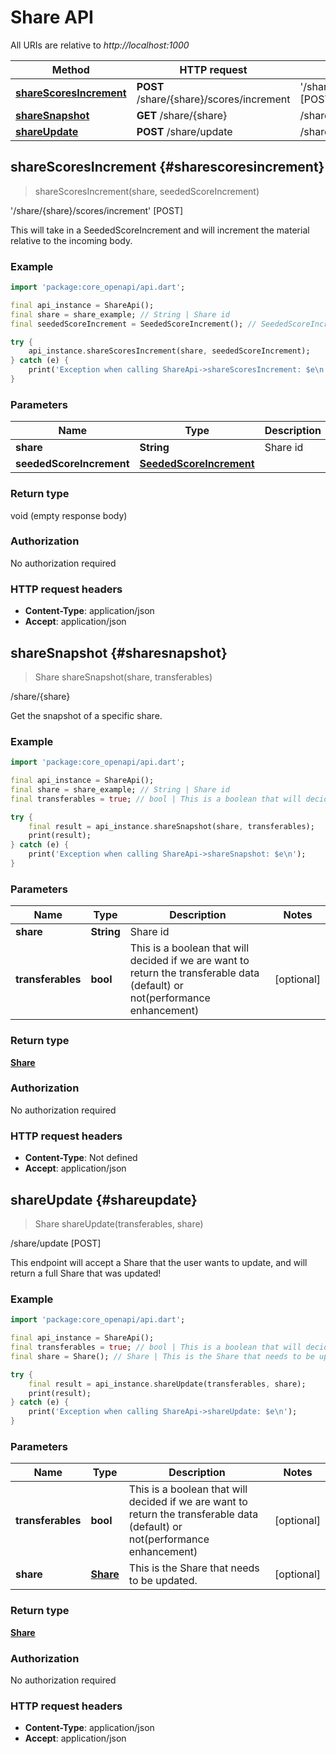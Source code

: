 # Share API

All URIs are relative to *http://localhost:1000*

Method | HTTP request | Description
------------- | ------------- | -------------
[**shareScoresIncrement**](ShareApi#sharescoresincrement) | **POST** /share/\{share\}/scores/increment | '/share/\{share\}/scores/increment' [POST]
[**shareSnapshot**](ShareApi#sharesnapshot) | **GET** /share/\{share\} | /share/\{share\}
[**shareUpdate**](ShareApi#shareupdate) | **POST** /share/update | /share/update [POST]


## **shareScoresIncrement** {#sharescoresincrement}
> shareScoresIncrement(share, seededScoreIncrement)

'/share/\{share\}/scores/increment' [POST]

This will take in a SeededScoreIncrement and will increment the material relative to the incoming body.

### Example
```dart
import 'package:core_openapi/api.dart';

final api_instance = ShareApi();
final share = share_example; // String | Share id
final seededScoreIncrement = SeededScoreIncrement(); // SeededScoreIncrement | 

try {
    api_instance.shareScoresIncrement(share, seededScoreIncrement);
} catch (e) {
    print('Exception when calling ShareApi->shareScoresIncrement: $e\n');
}
```

### Parameters

Name | Type | Description  | Notes
------------- | ------------- | ------------- | -------------
 **share** | **String**| Share id | 
 **seededScoreIncrement** | [**SeededScoreIncrement**](../models/SeededScoreIncrement)|  | [optional] 

### Return type

void (empty response body)

### Authorization

No authorization required

### HTTP request headers

 - **Content-Type**: application/json
 - **Accept**: application/json



## **shareSnapshot** {#sharesnapshot}
> Share shareSnapshot(share, transferables)

/share/\{share\}

Get the snapshot of a specific share.

### Example
```dart
import 'package:core_openapi/api.dart';

final api_instance = ShareApi();
final share = share_example; // String | Share id
final transferables = true; // bool | This is a boolean that will decided if we are want to return the transferable data (default) or not(performance enhancement)

try {
    final result = api_instance.shareSnapshot(share, transferables);
    print(result);
} catch (e) {
    print('Exception when calling ShareApi->shareSnapshot: $e\n');
}
```

### Parameters

Name | Type | Description  | Notes
------------- | ------------- | ------------- | -------------
 **share** | **String**| Share id | 
 **transferables** | **bool**| This is a boolean that will decided if we are want to return the transferable data (default) or not(performance enhancement) | [optional] 

### Return type

[**Share**](../models/Share)

### Authorization

No authorization required

### HTTP request headers

 - **Content-Type**: Not defined
 - **Accept**: application/json



## **shareUpdate** {#shareupdate}
> Share shareUpdate(transferables, share)

/share/update [POST]

This endpoint will accept a Share that the user wants to update, and will return a full Share that was updated!

### Example
```dart
import 'package:core_openapi/api.dart';

final api_instance = ShareApi();
final transferables = true; // bool | This is a boolean that will decided if we are want to return the transferable data (default) or not(performance enhancement)
final share = Share(); // Share | This is the Share that needs to be updated.

try {
    final result = api_instance.shareUpdate(transferables, share);
    print(result);
} catch (e) {
    print('Exception when calling ShareApi->shareUpdate: $e\n');
}
```

### Parameters

Name | Type | Description  | Notes
------------- | ------------- | ------------- | -------------
 **transferables** | **bool**| This is a boolean that will decided if we are want to return the transferable data (default) or not(performance enhancement) | [optional] 
 **share** | [**Share**](../models/Share)| This is the Share that needs to be updated. | [optional] 

### Return type

[**Share**](../models/Share)

### Authorization

No authorization required

### HTTP request headers

 - **Content-Type**: application/json
 - **Accept**: application/json



